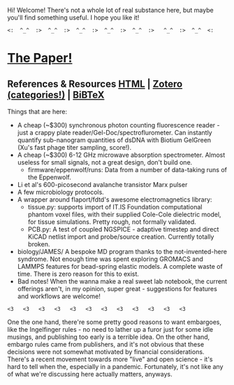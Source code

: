 Hi! Welcome! There's not a whole lot of real substance here, but maybe you'll find something useful. I hope you like it! 

```
<:  ^_^  :>  ^_^  :>  ^_^  :>  ^_^  :>  ^_^  :>   ^_^  :>  ^_^  <:
```

# [The Paper!](documents/paper_publish.pdf)

## References & Resources [HTML](documents/references.html) | [Zotero (categories!)](documents/references.rdf) | [BiBTeX](documents/references.bib) 


Things that are here:


 * A cheap (~$300) synchronous photon counting fluorescence reader - just a crappy plate reader/Gel-Doc/spectroflurometer. Can instantly quantify sub-nanogram quantities of dsDNA with Biotium GelGreen (Xu's fast phage titer sampling, score!).
 * A cheap (~$300) 6-12 GHz microwave absorption spectrometer. Almost useless for small signals, not a great design, don't build one.
    - firmware/eppenwolf/runs: Data from a number of data-taking runs of the Eppenwolf.
 * Li et al's 600-picosecond avalanche transistor Marx pulser
 * A few microbiology protocols.
 * A wrapper around flaport/fdtd's awesome electromagnetics library:
    - tissue.py: supports import of IT.IS Foundation computational phantom voxel files, with their supplied Cole-Cole dielectric model, for tissue simulations. Pretty rough, not formally validated.
    - PCB.py: A test of coupled NGSPICE - adaptive timestep and direct KiCAD netlist import and probe/source creation. Currently totally broken.
 * biology/JAMES/ A bespoke MD program thanks to the not-invented-here syndrome. Not enough time was spent exploring GROMACS and LAMMPS features for bead-spring elastic models. A complete waste of time. There is zero reason for this to exist.
 * Bad notes! When the  wanna make a real sweet lab notebook, the current offerings aren't, in my opinion, super great - suggestions for features and workflows are welcome!

```
<3   <3   <3   <3   <3   <3   <3   <3   <3   <3   <3   <3 
```

One the one hand, there're some pretty good reasons to want embargoes, like the Ingelfinger rules - no need to lather up a furor just for some idle musings, and publishing too early is a terrible idea. 
On the other hand, embargo rules came from publishers, and it's not obvious that these decisions were not somewhat motivated by financial considerations.
There's a recent movement towards more "live" and open science - it's hard to tell when the, especially in a pandemic. Fortunately, it's not like any of what we're discussing here actually matters, anyways.

